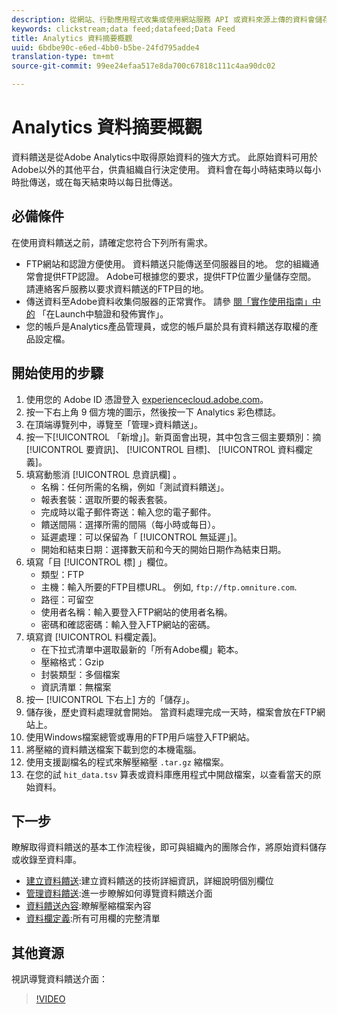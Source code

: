 ```yaml
---
description: 從網站、行動應用程式收集或使用網站服務 API 或資料來源上傳的資料會儲存在 Adobe 的 Data Warehouse。這些原始點按流資料形成 Adobe Analytics 所使用的資料集。
keywords: clickstream;data feed;datafeed;Data Feed
title: Analytics 資料摘要概觀
uuid: 6bdbe90c-e6ed-4bb0-b5be-24fd795adde4
translation-type: tm+mt
source-git-commit: 99ee24efaa517e8da700c67818c111c4aa90dc02

---
```



# Analytics 資料摘要概觀

資料饋送是從Adobe Analytics中取得原始資料的強大方式。 此原始資料可用於Adobe以外的其他平台，供貴組織自行決定使用。 資料會在每小時結束時以每小時批傳送，或在每天結束時以每日批傳送。

## 必備條件

在使用資料饋送之前，請確定您符合下列所有需求。

* FTP網站和認證方便使用。 資料饋送只能傳送至伺服器目的地。 您的組織通常會提供FTP認證。 Adobe可根據您的要求，提供FTP位置少量儲存空間。 請連絡客戶服務以要求資料饋送的FTP目的地。
* 傳送資料至Adobe資料收集伺服器的正常實作。 請參 [閱「實作使用指南」中的](../../implement/implement-with-launch/validate-publish-prod.md) 「在Launch中驗證和發佈實作」。
* 您的帳戶是Analytics產品管理員，或您的帳戶屬於具有資料饋送存取權的產品設定檔。

## 開始使用的步驟

1. 使用您的 Adobe ID 憑證登入 [experiencecloud.adobe.com](https://experiencecloud.adobe.com)。
2. 按一下右上角 9 個方塊的圖示，然後按一下 Analytics 彩色標誌。
3. 在頂端導覽列中，導覽至「管理&gt;資料饋送」。
4. 按一下[!UICONTROL 「新增」]。新頁面會出現，其中包含三個主要類別：摘 [!UICONTROL 要資訊]、 [!UICONTROL 目標]、 [!UICONTROL 資料欄定義]。
5. 填寫動態消 [!UICONTROL 息資訊欄] 。
   * 名稱：任何所需的名稱，例如「測試資料饋送」。
   * 報表套裝：選取所要的報表套裝。
   * 完成時以電子郵件寄送：輸入您的電子郵件。
   * 饋送間隔：選擇所需的間隔（每小時或每日）。
   * 延遲處理：可以保留為「 [!UICONTROL 無延遲」]。
   * 開始和結束日期：選擇數天前和今天的開始日期作為結束日期。
6. 填寫「目 [!UICONTROL 標] 」欄位。
   * 類型：FTP
   * 主機：輸入所要的FTP目標URL。 例如, `ftp://ftp.omniture.com`.
   * 路徑：可留空
   * 使用者名稱：輸入要登入FTP網站的使用者名稱。
   * 密碼和確認密碼：輸入登入FTP網站的密碼。
7. 填寫資 [!UICONTROL 料欄定義]。
   * 在下拉式清單中選取最新的「所有Adobe欄」範本。
   * 壓縮格式：Gzip
   * 封裝類型：多個檔案
   * 資訊清單：無檔案
8. 按一 [!UICONTROL 下右上] 方的「儲存」。
9. 儲存後，歷史資料處理就會開始。 當資料處理完成一天時，檔案會放在FTP網站上。
10. 使用Windows檔案總管或專用的FTP用戶端登入FTP網站。
11. 將壓縮的資料饋送檔案下載到您的本機電腦。
12. 使用支援副檔名的程式來解壓縮壓 `.tar.gz` 縮檔案。
13. 在您的試 `hit_data.tsv` 算表或資料庫應用程式中開啟檔案，以查看當天的原始資料。

## 下一步

瞭解取得資料饋送的基本工作流程後，即可與組織內的團隊合作，將原始資料儲存或收錄至資料庫。

* [建立資料饋送](create-feed.md):建立資料饋送的技術詳細資訊，詳細說明個別欄位
* [管理資料饋送](df-manage-feeds.md):進一步瞭解如何導覽資料饋送介面
* [資料饋送內容](c-df-contents/datafeeds-contents.md):瞭解壓縮檔案內容
* [資料欄定義](c-df-contents/datafeeds-reference.md):所有可用欄的完整清單

## 其他資源

視訊導覽資料饋送介面：

> [!VIDEO](https://www.youtube.com/watch?v=m_fb--gNtR4)
